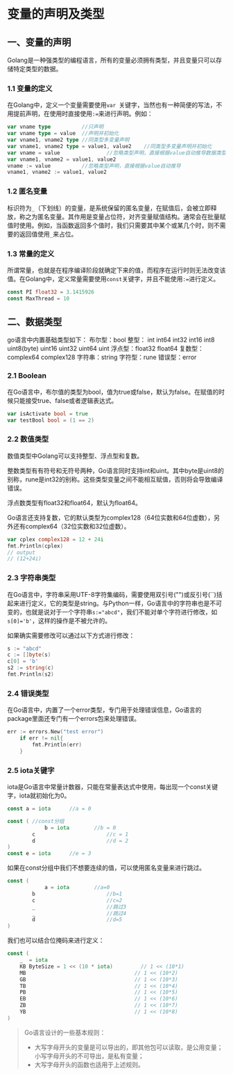 # 变量的声明及类型

## 一、变量的声明

Golang是一种强类型的编程语言，所有的变量必须拥有类型，并且变量只可以存储特定类型的数据。

### 1.1 变量的定义

在Golang中，定义一个变量需要使用`var	`关键字，当然也有一种简便的写法，不用提前声明，在使用时直接使用`:=`来进行声明。例如：

```go
var vname type			//只声明
var vname type = value	//声明并初始化
var vname1, vname2 type	//同类型多变量声明
var vname1, vname2 type = value1, value2	//同类型多变量声明并初始化
var vname = value				//忽略类型声明，直接根据value自动推导数据类型
var vname1, vname2 = value1, value2
vname := value			//忽略类型声明，直接根据value自动推导
vname1, vname2 := value1, value2
```

### 1.2 匿名变量

标识符为`_`（下划线）的变量，是系统保留的匿名变量，在赋值后，会被立即释放，称之为匿名变量。其作用是变量占位符，对齐变量赋值结构。通常会在批量赋值时使用。例如，当函数返回多个值时，我们只需要其中某个或某几个时，则不需要的返回值使用`_`来占位。

### 1.3 常量的定义

所谓常量，也就是在程序编译阶段就确定下来的值，而程序在运行时则无法改变该值。在Golang中，定义常量需要使用`const`关键字，并且不能使用`:=`进行定义。

```go
const PI float32 = 3.1415926
const MaxThread = 10
```

## 二、数据类型

go语言中内置基础类型如下：
布尔型：bool
整型：	int int64 int32 int16 int8 uint8(byte) uint16 uint32 uint64 uint
浮点型：float32 float64
复数型：complex64 complex128
字符串：string
字符型：rune
错误型：error

### 2.1 Boolean

在Go语言中，布尔值的类型为bool，值为true或false，默认为false。在赋值的时候只能接受true、false或者逻辑表达式。

```go
var isActivate bool = true
var testBool bool = (1 == 2)
```

### 2.2 数值类型

数值类型中Golang可以支持整型、浮点型和复数。

整数类型有有符号和无符号两种，Go语言同时支持int和uint。其中byte是uint8的别称，rune是int32的别称。这些类型变量之间不能相互赋值，否则将会导致编译错误。

浮点数类型有float32和float64，默认为float64。

Go语言还支持复数，它的默认类型为complex128（64位实数和64位虚数），另外还有complex64（32位实数和32位虚数）。

```go
var cplex complex128 = 12 + 24i
fmt.Println(cplex)
// output
// (12+24i)
```

### 2.3 字符串类型

在Go语言中，字符串采用UTF-8字符集编码，需要使用双引号("")或反引号(\`\`)括起来进行定义，它的类型是string。与Python一样，Go语言中的字符串也是不可变的，也就是说对于一个字符串`s:="abcd"`，我们不能对单个字符进行修改，如`s[0]='b'`，这样的操作是不被允许的。

如果确实需要修改可以通过以下方式进行修改：

```go
s := "abcd"
c := []byte(s)
c[0] = 'b'
s2 := string(c)
fmt.Println(s2)
```

### 2.4 错误类型

在Go语言中，内置了一个error类型，专门用于处理错误信息，Go语言的package里面还专门有一个errors包来处理错误。

```go
err := errors.New("test error")
	if err != nil{
		fmt.Println(err)
	}
```

### 2.5 iota关键字

iota是Go语言中常量计数器，只能在常量表达式中使用，每出现一个const关键字，iota就初始化为0。

```go
const a = iota		//a = 0

const (	//const分组
			b = iota		//b = 0
  		c						//c = 1
  		d						//d = 2
)
const e = iota		//e = 3
```

如果在const分组中我们不想要连续的值，可以使用匿名变量来进行跳过。

```go
const (
			a = iota		//a=0
  		b						//b=1
  		c						//c=2
  		_						//跳过3
  		_						//跳过4
  		d						//d=5
)
```

我们也可以结合位掩码来进行定义：

```go
const (
	_  = iota                   
	KB ByteSize = 1 << (10 * iota) 		   // 1 << (10*1)
	MB                                   // 1 << (10*2)
	GB                                   // 1 << (10*3)
	TB                                   // 1 << (10*4)
	PB                                   // 1 << (10*5)
	EB                                   // 1 << (10*6)
	ZB                                   // 1 << (10*7)
	YB                                   // 1 << (10*8)
)
```

> Go语言设计的一些基本规则：
>
> - 大写字母开头的变量是可以导出的，即其他包可以读取，是公用变量；小写字母开头的不可导出，是私有变量；
> - 大写字母开头的函数也适用于上述规则。





